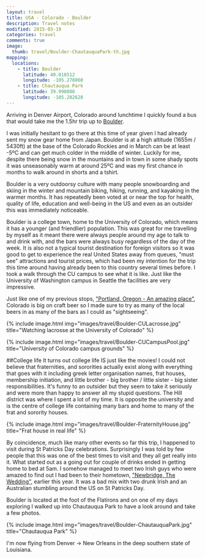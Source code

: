 ```yaml
---
layout: travel
title: USA - Colorado - Boulder
description: Travel notes
modified: 2015-03-19
categories: travel
comments: true
image:
  thumb: travel/Boulder-ChautauquaPark-th.jpg
mapping:
  locations:
    - title: Boulder
      latitude: 40.018512
      longitude: -105.278060
    - title: Chautauqua Park
      latitude: 39.998808
      longitude: -105.282628
---
```


Arriving in Denver Airport, Colorado around lunchtime I quickly found a bus that would take me the 1.5hr trip up to [Boulder](http://en.wikipedia.org/wiki/Boulder,_Colorado).

I was initially hesitant to go there at this time of year given I had already sent my snow gear home from Japan. Boulder is at a high altitude (1655m / 5430ft) at the base of the Colorado Rockies and in March can be at least -5ºC and can get much colder in the middle of winter. Luckily for me, despite there being snow in the mountains and in town in some shady spots it was unseasonably warm at around 25ºC and was my first chance in months to walk around in shorts and a tshirt.

Boulder is a very outdoorsy culture with many people snowboarding and skiing in the winter and mountain biking, hiking, running, and kayaking in the warmer months. It has repeatedly been voted at or near the top for health, quality of life, education and well-being in the US and even as an outsider this was immediately noticeable. 

Boulder is a college town, home to the University of Colorado, which means it has a younger (and friendlier) population. This was great for me travelling by myself as it meant there were always people around my age to talk to and drink with, and the bars were always busy regardless of the day of the week. It is also not a typical tourist destination for foreign visitors so it was good to get to experience the real United States away from queues, "must see" attractions and tourist prices, which had been my intention for the trip this time around having already been to this country several times before. I took a walk through the CU campus to see what it is like. Just like the University of Washington campus in Seattle the facilities are very impressive.

Just like one of my previous stops, ["Portland, Oregon - An amazing place"](/travel/2015/03/11/portland-amazing/), Colorado is big on craft beer so I made sure to try as many of the local beers in as many of the bars as I could as "sightseeing".

{% include image.html img="images/travel/Boulder-CULacrosse.jpg" title="Watching lacrosse at the University of Colorado" %}

{% include image.html img="images/travel/Boulder-CUCampusPool.jpg" title="University of Colorado campus grounds" %}

##College life
It turns out college life IS just like the movies! I could not believe that fraternities, and sororities actually exist along with everything that goes with it including greek letter organisation names, frat houses, membership initiation, and little brother - big brother / little sister - big sister responsibilities. It's funny to an outsider but they seem to take it seriously and were more than happy to answer all my stupid questions. The Hill district was where I spent a lot of my time. It is opposite the university and is the centre of college life containing many bars and home to many of the frat and sorority houses.

{% include image.html img="images/travel/Boulder-FraternityHouse.jpg" title="Frat house in real life" %}

By coincidence, much like many other events so far this trip, I happened to visit during St Patricks Day celebrations. Surprisingly I was told by few people that this was one of the best times to visit and they all get really into it. What started out as a going out for couple of drinks ended in getting home to bed at 5am. I somehow managed to meet two Irish guys who were amazed to find out I had been to their hometown, ["Newbridge, The Wedding"](/travel/2014/12/29/ireland-newbridge/), earlier this year. It was a bad mix with two drunk Irish and an Australian stumbling around the US on St Patricks Day.

Boulder is located at the foot of the Flatirons and on one of my days exploring I walked up into Chautauqua Park to have a look around and take a few photos.

{% include image.html img="images/travel/Boulder-ChautauquaPark.jpg" title="Chautauqua Park" %}

I'm now flying from Denver → New Orleans in the deep southern state of Louisiana.